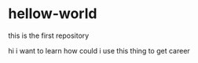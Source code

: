# hellow-world
this is the first repository

hi  i want to learn how could i use this thing to get career
